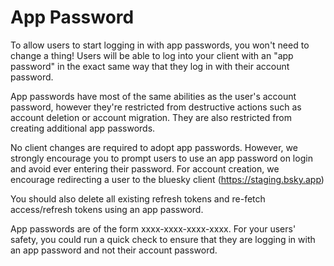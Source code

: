 # App Password

To allow users to start logging in with app passwords, you won't need to change
a thing! Users will be able to log into your client with an "app password" in
the exact same way that they log in with their account password.

App passwords have most of the same abilities as the user's account password,
however they're restricted from destructive actions such as account deletion or
account migration. They are also restricted from creating additional app
passwords.

No client changes are required to adopt app passwords. However, we strongly
encourage you to prompt users to use an app password on login and avoid ever
entering their password. For account creation, we encourage redirecting a user
to the bluesky client (https://staging.bsky.app)

You should also delete all existing refresh tokens and re-fetch access/refresh
tokens using an app password.

App passwords are of the form xxxx-xxxx-xxxx-xxxx. For your users' safety, you
could run a quick check to ensure that they are logging in with an app password
and not their account password.
